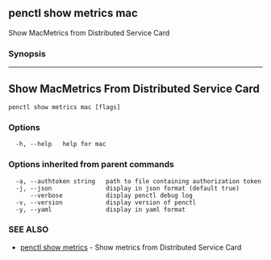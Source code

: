 ## penctl show metrics mac

Show MacMetrics from Distributed Service Card

### Synopsis



---------------------------------
 Show MacMetrics From Distributed Service Card 
---------------------------------


```
penctl show metrics mac [flags]
```

### Options

```
  -h, --help   help for mac
```

### Options inherited from parent commands

```
  -a, --authtoken string   path to file containing authorization token
  -j, --json               display in json format (default true)
      --verbose            display penctl debug log
  -v, --version            display version of penctl
  -y, --yaml               display in yaml format
```

### SEE ALSO
* [penctl show metrics](penctl_show_metrics.md)	 - Show metrics from Distributed Service Card

